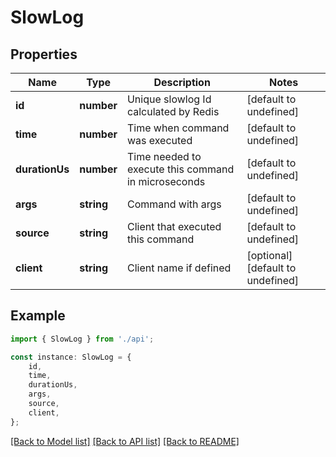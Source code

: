 # SlowLog


## Properties

Name | Type | Description | Notes
------------ | ------------- | ------------- | -------------
**id** | **number** | Unique slowlog Id calculated by Redis | [default to undefined]
**time** | **number** | Time when command was executed | [default to undefined]
**durationUs** | **number** | Time needed to execute this command in microseconds | [default to undefined]
**args** | **string** | Command with args | [default to undefined]
**source** | **string** | Client that executed this command | [default to undefined]
**client** | **string** | Client name if defined | [optional] [default to undefined]

## Example

```typescript
import { SlowLog } from './api';

const instance: SlowLog = {
    id,
    time,
    durationUs,
    args,
    source,
    client,
};
```

[[Back to Model list]](../README.md#documentation-for-models) [[Back to API list]](../README.md#documentation-for-api-endpoints) [[Back to README]](../README.md)
